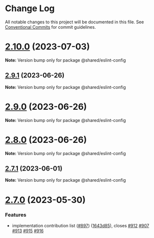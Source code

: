 # Change Log

All notable changes to this project will be documented in this file.
See [Conventional Commits](https://conventionalcommits.org) for commit guidelines.

# [2.10.0](https://github.com/SocialGouv/cdtn-admin/compare/v2.9.1...v2.10.0) (2023-07-03)

**Note:** Version bump only for package @shared/eslint-config

## [2.9.1](https://github.com/SocialGouv/cdtn-admin/compare/v2.9.0...v2.9.1) (2023-06-26)

**Note:** Version bump only for package @shared/eslint-config

# [2.9.0](https://github.com/SocialGouv/cdtn-admin/compare/v2.8.0...v2.9.0) (2023-06-26)

**Note:** Version bump only for package @shared/eslint-config

# [2.8.0](https://github.com/SocialGouv/cdtn-admin/compare/v2.7.1...v2.8.0) (2023-06-26)

**Note:** Version bump only for package @shared/eslint-config

## [2.7.1](https://github.com/SocialGouv/cdtn-admin/compare/v2.7.0...v2.7.1) (2023-06-01)

**Note:** Version bump only for package @shared/eslint-config

# [2.7.0](https://github.com/SocialGouv/cdtn-admin/compare/v2.6.1...v2.7.0) (2023-05-30)

### Features

- implementation contribution list ([#897](https://github.com/SocialGouv/cdtn-admin/issues/897)) ([1643d85](https://github.com/SocialGouv/cdtn-admin/commit/1643d853ab9cfbb61bde03394aaf60adade968d4)), closes [#912](https://github.com/SocialGouv/cdtn-admin/issues/912) [#907](https://github.com/SocialGouv/cdtn-admin/issues/907) [#913](https://github.com/SocialGouv/cdtn-admin/issues/913) [#915](https://github.com/SocialGouv/cdtn-admin/issues/915) [#916](https://github.com/SocialGouv/cdtn-admin/issues/916)
